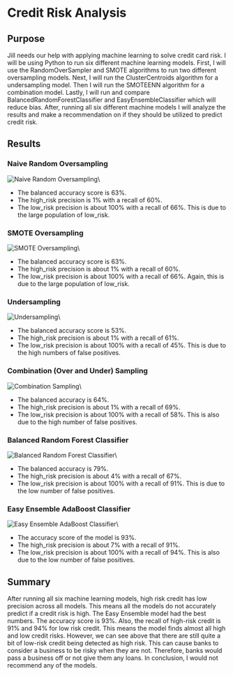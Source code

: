 # Credit Risk Analysis
## Purpose
Jill needs our help with applying machine learning to solve credit card risk. I will be using Python to run six different machine learning models. First, I will use the RandomOverSampler and SMOTE algorithms to run two different oversampling models. Next, I will run the ClusterCentroids algorithm for a undersampling model. Then I will run the SMOTEENN algorithm for a combination model. Lastly, I will run and compare BalancedRandomForestClassifier and EasyEnsembleClassifier which will reduce bias. After, running all six different machine models I will analyze the results and make a recommendation on if they should be utilized to predict credit risk.
## Results
### Naive Random Oversampling
![Naive Random Oversampling](Images/Naive_Random_Oversampling.PNG)\
- The balanced accuracy score is 63%.
- The high_risk precision is 1% with a recall of 60%.
- The low_risk precision is about 100% with a recall of 66%. This is due to the large population of low_risk. 
### SMOTE Oversampling
![SMOTE Oversampling](Images/SMOTE_Oversampling.PNG)\
- The balanced accuracy score is 63%.
- The high_risk precision is about 1% with a recall of 60%.
- The low_risk precision is about 100% with a recall of 66%. Again, this is due to the large population of low_risk.
### Undersampling
![Undersampling](Images/Undersampling.PNG)\
- The balanced accuracy score is 53%.
- The high_risk precision is about 1% with a recall of 61%.
- The low_risk precision is about 100% with a recall of 45%. This is due to the high numbers of false positives.
### Combination (Over and Under) Sampling
![Combination Sampling](Images/Combination_Sampling.PNG)\
- The balanced accuracy is 64%.
- The high_risk precision is about 1% with a recall of 69%.
- The low_risk precision is about 100% with a recall of 58%. This is also due to the high number of false positives.
### Balanced Random Forest Classifier
![Balanced Random Forest Classifier](Images/Balanced_Random_Forest_Classifier.PNG)\
- The balanced accuracy is 79%.
- The high_risk precision is about 4% with a recall of 67%.
- The low_risk precision is about 100% with a recall of 91%. This is due to the low number of false positives.
### Easy Ensemble AdaBoost Classifier
![Easy Ensemble AdaBoost Classifier](Images/Easy_Ensemble_AdaBoost_Classifier.PNG)\
- The accuracy score of the model is 93%.
- The high_risk precision is about 7% with a recall of 91%.
- The low_risk precision is about 100% with a recall of 94%. This is also due to the low number of false positives.
## Summary
After running all six machine learning models, high risk credit has low precision across all models. This means all the models do not accurately predict if a credit risk is high. The Easy Ensemble model had the best numbers. The accuracy score is 93%. Also, the recall of high-risk credit is 91% and 94% for low risk credit. This means the model finds almost all high and low credit risks. However, we can see above that there are still quite a bit of low-risk credit being detected as high risk. This can cause banks to consider a business to be risky when they are not. Therefore, banks would pass a business off or not give them any loans. In conclusion, I would not recommend any of the models.
